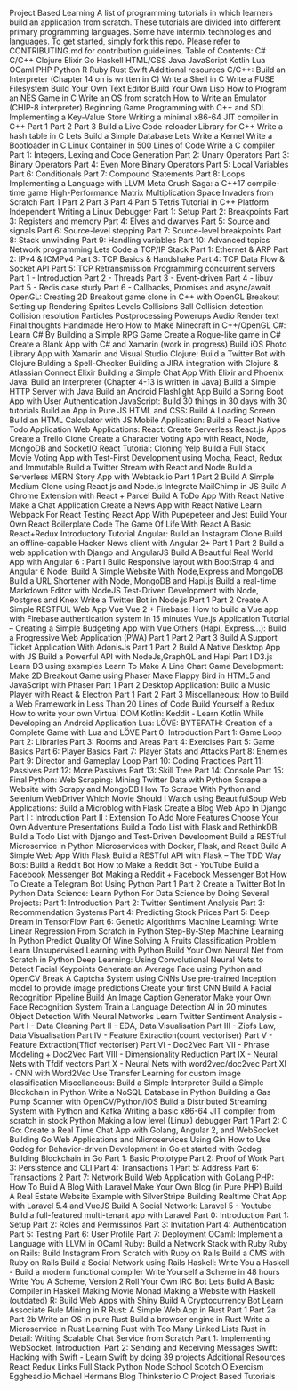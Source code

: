 Project Based Learning A list of programming tutorials in which learners build an application from scratch. These tutorials are divided into different primary programming languages. Some have intermix technologies and languages. To get started, simply fork this repo. Please refer to CONTRIBUTING.md for contribution guidelines. Table of Contents: C# C/C++ Clojure Elixir Go Haskell HTML/CSS Java JavaScript Kotlin Lua OCaml PHP Python R Ruby Rust Swift Additional resources C/C++: Build an Interpreter (Chapter 14 on is written in C) Write a Shell in C Write a FUSE Filesystem Build Your Own Text Editor Build Your Own Lisp How to Program an NES Game in C Write an OS from scratch How to Write an Emulator (CHIP-8 interpreter) Beginning Game Programming with C++ and SDL Implementing a Key-Value Store Writing a minimal x86-64 JIT compiler in C++ Part 1 Part 2 Part 3 Build a Live Code-reloader Library for C++ Write a hash table in C Lets Build a Simple Database Lets Write a Kernel Write a Bootloader in C Linux Container in 500 Lines of Code Write a C compiler Part 1: Integers, Lexing and Code Generation Part 2: Unary Operators Part 3: Binary Operators Part 4: Even More Binary Operators Part 5: Local Variables Part 6: Conditionals Part 7: Compound Statements Part 8: Loops Implementing a Language with LLVM Meta Crush Saga: a C++17 compile-time game High-Performance Matrix Multiplication Space Invaders from Scratch Part 1 Part 2 Part 3 Part 4 Part 5 Tetris Tutorial in C++ Platform Independent Writing a Linux Debugger Part 1: Setup Part 2: Breakpoints Part 3: Registers and memory Part 4: Elves and dwarves Part 5: Source and signals Part 6: Source-level stepping Part 7: Source-level breakpoints Part 8: Stack unwinding Part 9: Handling variables Part 10: Advanced topics Network programming Lets Code a TCP/IP Stack Part 1: Ethernet & ARP Part 2: IPv4 & ICMPv4 Part 3: TCP Basics & Handshake Part 4: TCP Data Flow & Socket API Part 5: TCP Retransmission Programming concurrent servers Part 1 - Introduction Part 2 - Threads Part 3 - Event-driven Part 4 - libuv Part 5 - Redis case study Part 6 - Callbacks, Promises and async/await OpenGL: Creating 2D Breakout game clone in C++ with OpenGL Breakout Setting up Rendering Sprites Levels Collisions Ball Collision detection Collision resolution Particles Postprocessing Powerups Audio Render text Final thoughts Handmade Hero How to Make Minecraft in C++/OpenGL C#: Learn C# By Building a Simple RPG Game Create a Rogue-like game in C# Create a Blank App with C# and Xamarin (work in progress) Build iOS Photo Library App with Xamarin and Visual Studio Clojure: Build a Twitter Bot with Clojure Bulding a Spell-Checker Building a JIRA integration with Clojure & Atlassian Connect Elixir Building a Simple Chat App With Elixir and Phoenix Java: Build an Interpreter (Chapter 4-13 is written in Java) Build a Simple HTTP Server with Java Build an Android Flashlight App Build a Spring Boot App with User Authentication JavaScript: Build 30 things in 30 days with 30 tutorials Build an App in Pure JS HTML and CSS: Build A Loading Screen Build an HTML Calculator with JS Mobile Application: Build a React Native Todo Application Web Applications: React: Create Serverless React.js Apps Create a Trello Clone Create a Character Voting App with React, Node, MongoDB and SocketIO React Tutorial: Cloning Yelp Build a Full Stack Movie Voting App with Test-First Development using Mocha, React, Redux and Immutable Build a Twitter Stream with React and Node Build a Serverless MERN Story App with Webtask.io Part 1 Part 2 Build A Simple Medium Clone using React.js and Node.js Integrate MailChimp in JS Build A Chrome Extension with React + Parcel Build A ToDo App With React Native Make a Chat Application Create a News App with React Native Learn Webpack For React Testing React App With Pupepeteer and Jest Build Your Own React Boilerplate Code The Game Of Life With React A Basic React+Redux Introductory Tutorial Angular: Build an Instagram Clone Build an offline-capable Hacker News client with Angular 2+ Part 1 Part 2 Build a web application with Django and AngularJS Build A Beautiful Real World App with Angular 6 : Part I Build Responsive layout with BootStrap 4 and Angular 6 Node: Build A Simple Website With Node,Express and MongoDB Build a URL Shortener with Node, MongoDB and Hapi.js Build a real-time Markdown Editor with NodeJS Test-Driven Development with Node, Postgres and Knex Write a Twitter Bot in Node.js Part 1 Part 2 Create A Simple RESTFUL Web App Vue Vue 2 + Firebase: How to build a Vue app with Firebase authentication system in 15 minutes Vue.js Application Tutorial – Creating a Simple Budgeting App with Vue Others (Hapi, Express...): Build a Progressive Web Application (PWA) Part 1 Part 2 Part 3 Build A Support Ticket Application With AdonisJs Part 1 Part 2 Build A Native Desktop App with JS Build a Powerful API with NodeJs,GraphQL and Hapi Part I D3.js Learn D3 using examples Learn To Make A Line Chart Game Development: Make 2D Breakout Game using Phaser Make Flappy Bird in HTML5 and JavaScript with Phaser Part 1 Part 2 Desktop Application: Build a Music Player with React & Electron Part 1 Part 2 Part 3 Miscellaneous: How to Build a Web Framework in Less Than 20 Lines of Code Build Yourself a Redux How to write your own Virtual DOM Kotlin: Keddit - Learn Kotlin While Developing an Android Application Lua: LÖVE: BYTEPATH: Creation of a Complete Game with Lua and LÖVE Part 0: Introduction Part 1: Game Loop Part 2: Libraries Part 3: Rooms and Areas Part 4: Exercises Part 5: Game Basics Part 6: Player Basics Part 7: Player Stats and Attacks Part 8: Enemies Part 9: Director and Gameplay Loop Part 10: Coding Practices Part 11: Passives Part 12: More Passives Part 13: Skill Tree Part 14: Console Part 15: Final Python: Web Scraping: Mining Twitter Data with Python Scrape a Website with Scrapy and MongoDB How To Scrape With Python and Selenium WebDriver Which Movie Should I Watch using BeautifulSoup Web Applications: Build a Microblog with Flask Create a Blog Web App In Django Part I : Introduction Part II : Extension To Add More Features Choose Your Own Adventure Presentations Build a Todo List with Flask and RethinkDB Build a Todo List with Django and Test-Driven Development Build a RESTful Microservice in Python Microservices with Docker, Flask, and React Build A Simple Web App With Flask Build a RESTful API with Flask – The TDD Way Bots: Build a Reddit Bot How to Make a Reddit Bot - YouTube Build a Facebook Messenger Bot Making a Reddit + Facebook Messenger Bot How To Create a Telegram Bot Using Python Part 1 Part 2 Create a Twitter Bot In Python Data Science: Learn Python For Data Science by Doing Several Projects: Part 1: Introduction Part 2: Twitter Sentiment Analysis Part 3: Recommendation Systems Part 4: Predicting Stock Prices Part 5: Deep Dream in TensorFlow Part 6: Genetic Algorithms Machine Learning: Write Linear Regression From Scratch in Python Step-By-Step Machine Learning In Python Predict Quality Of Wine Solving A Fruits Classification Problem Learn Unsupervised Learning with Python Build Your Own Neural Net from Scratch in Python Deep Learning: Using Convolutional Neural Nets to Detect Facial Keypoints Generate an Average Face using Python and OpenCV Break A Captcha System using CNNs Use pre-trained Inception model to provide image predictions Create your first CNN Build A Facial Recognition Pipeline Build An Image Caption Generator Make your Own Face Recognition System Train a Language Detection AI in 20 minutes Object Detection With Neural Networks Learn Twitter Sentiment Analysis - Part I - Data Cleaning Part II - EDA, Data Visualisation Part III - Zipfs Law, Data Visualisation Part IV - Feature Extraction(count vectoriser) Part V - Feature Extraction(Tfidf vectoriser) Part VI - Doc2Vec Part VII - Phrase Modeling + Doc2Vec Part VIII - Dimensionality Reduction Part IX - Neural Nets with Tfdif vectors Part X - Neural Nets with word2vec/doc2vec Part XI - CNN with Word2Vec Use Transfer Learning for custom image classification Miscellaneous: Build a Simple Interpreter Build a Simple Blockchain in Python Write a NoSQL Database in Python Building a Gas Pump Scanner with OpenCV/Python/iOS Build a Distributed Streaming System with Python and Kafka Writing a basic x86-64 JIT compiler from scratch in stock Python Making a low level (Linux) debugger Part 1 Part 2: C Go: Create a Real Time Chat App with Golang, Angular 2, and WebSocket Building Go Web Applications and Microservices Using Gin How to Use Godog for Behavior-driven Development in Go et started with Godog Building Blockchain in Go Part 1: Basic Prototype Part 2: Proof of Work Part 3: Persistence and CLI Part 4: Transactions 1 Part 5: Address Part 6: Transactions 2 Part 7: Network Build Web Application with GoLang PHP: How To Build A Blog With Laravel Make Your Own Blog (in Pure PHP) Build A Real Estate Website Example with SilverStripe Building Realtime Chat App with Laravel 5.4 and VueJS Build A Social Network: Laravel 5 - Youtube Build a full-featured multi-tenant app with Laravel Part 0: Introduction Part 1: Setup Part 2: Roles and Permissinos Part 3: Invitation Part 4: Authentication Part 5: Testing Part 6: User Profile Part 7: Deployment OCaml: Implement a Language with LLVM in OCaml Ruby: Build a Network Stack with Ruby Ruby on Rails: Build Instagram From Scratch with Ruby on Rails Build a CMS with Ruby on Rails Build a Social Network using Rails Haskell: Write You a Haskell - Build a modern functional compiler Write Yourself a Scheme in 48 hours Write You A Scheme, Version 2 Roll Your Own IRC Bot Lets Build A Basic Compiler in Haskell Making Movie Monad Making a Website with Haskell (outdated) R: Build Web Apps with Shiny Build A Cryptocurrency Bot Learn Associate Rule Mining in R Rust: A Simple Web App in Rust Part 1 Part 2a Part 2b Write an OS in pure Rust Build a browser engine in Rust Write a Microservice in Rust Learning Rust with Too Many Linked Lists Rust in Detail: Writing Scalable Chat Service from Scratch Part 1: Implementing WebSocket. Introduction. Part 2: Sending and Receiving Messages Swift: Hacking with Swift - Learn Swift by doing 39 projects Additional Resources React Redux Links Full Stack Python Node School ScotchIO Exercism Egghead.io Michael Hermans Blog Thinkster.io C Project Based Tutorials